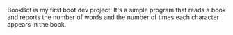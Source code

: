 BookBot is my first boot.dev project! It's a simple program that reads a book and reports the number of words and the number of times each character appears in the book.